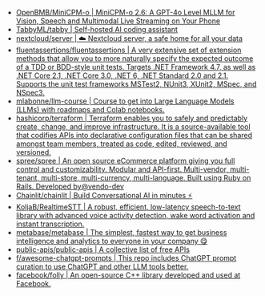 + [OpenBMB/MiniCPM-o | MiniCPM-o 2.6: A GPT-4o Level MLLM for Vision, Speech and Multimodal Live Streaming on Your Phone](https://github.com//OpenBMB/MiniCPM-o)
+ [TabbyML/tabby | Self-hosted AI coding assistant](https://github.com//TabbyML/tabby)
+ [nextcloud/server | ☁️ Nextcloud server, a safe home for all your data](https://github.com//nextcloud/server)
+ [fluentassertions/fluentassertions | A very extensive set of extension methods that allow you to more naturally specify the expected outcome of a TDD or BDD-style unit tests. Targets .NET Framework 4.7, as well as .NET Core 2.1, .NET Core 3.0, .NET 6, .NET Standard 2.0 and 2.1. Supports the unit test frameworks MSTest2, NUnit3, XUnit2, MSpec, and NSpec3.](https://github.com//fluentassertions/fluentassertions)
+ [mlabonne/llm-course | Course to get into Large Language Models (LLMs) with roadmaps and Colab notebooks.](https://github.com//mlabonne/llm-course)
+ [hashicorp/terraform | Terraform enables you to safely and predictably create, change, and improve infrastructure. It is a source-available tool that codifies APIs into declarative configuration files that can be shared amongst team members, treated as code, edited, reviewed, and versioned.](https://github.com//hashicorp/terraform)
+ [spree/spree | An open source eCommerce platform giving you full control and customizability. Modular and API-first. Multi-vendor, multi-tenant, multi-store, multi-currency, multi-language. Built using Ruby on Rails. Developed by@vendo-dev](https://github.com//spree/spree)
+ [Chainlit/chainlit | Build Conversational AI in minutes ⚡️](https://github.com//Chainlit/chainlit)
+ [KoljaB/RealtimeSTT | A robust, efficient, low-latency speech-to-text library with advanced voice activity detection, wake word activation and instant transcription.](https://github.com//KoljaB/RealtimeSTT)
+ [metabase/metabase | The simplest, fastest way to get business intelligence and analytics to everyone in your company 😋](https://github.com//metabase/metabase)
+ [public-apis/public-apis | A collective list of free APIs](https://github.com//public-apis/public-apis)
+ [f/awesome-chatgpt-prompts | This repo includes ChatGPT prompt curation to use ChatGPT and other LLM tools better.](https://github.com//f/awesome-chatgpt-prompts)
+ [facebook/folly | An open-source C++ library developed and used at Facebook.](https://github.com//facebook/folly)
